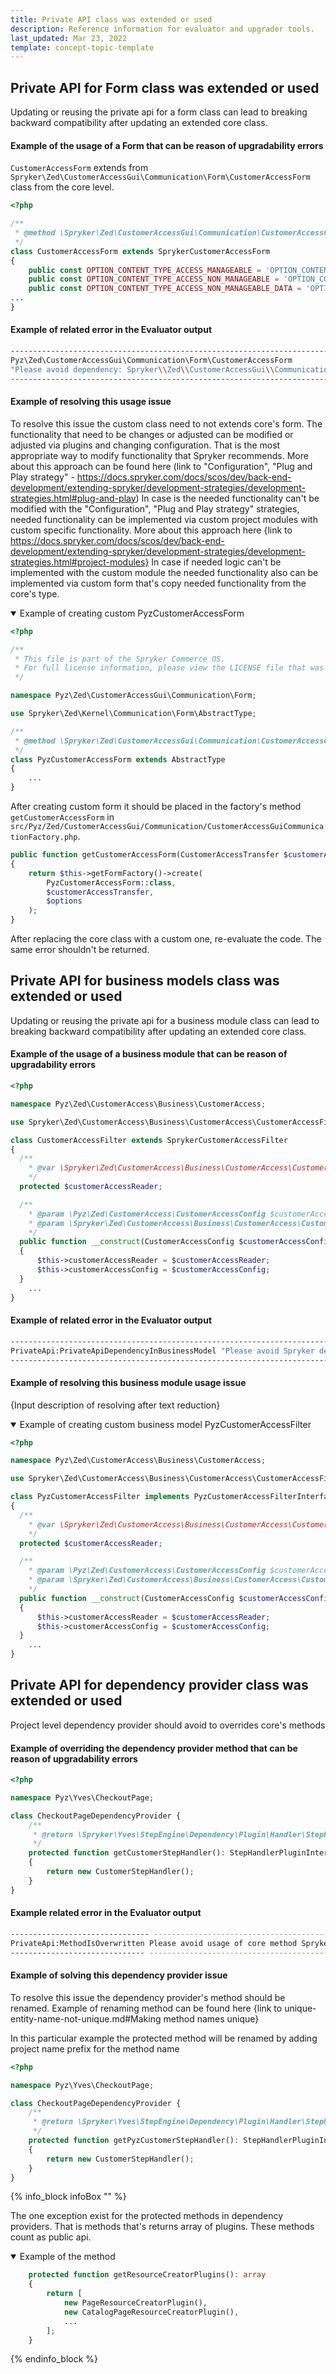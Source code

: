 ```yaml
---
title: Private API class was extended or used
description: Reference information for evaluator and upgrader tools.
last_updated: Mar 23, 2022
template: concept-topic-template
---
```


## Private API for Form class was extended or used

Updating or reusing the private api for a form class can lead to breaking backward compatibility after updating an extended core class.

#### Example of the usage of a Form that can be reason of upgradability errors

`CustomerAccessForm` extends from `Spryker\Zed\CustomerAccessGui\Communication\Form\CustomerAccessForm` class from the core level.

```php
<?php

/**
 * @method \Spryker\Zed\CustomerAccessGui\Communication\CustomerAccessGuiCommunicationFactory getFactory()
 */
class CustomerAccessForm extends SprykerCustomerAccessForm
{
    public const OPTION_CONTENT_TYPE_ACCESS_MANAGEABLE = 'OPTION_CONTENT_TYPE_ACCESS_MANAGEABLE';
    public const OPTION_CONTENT_TYPE_ACCESS_NON_MANAGEABLE = 'OPTION_CONTENT_TYPE_ACCESS_NON_MANAGEABLE';
    public const OPTION_CONTENT_TYPE_ACCESS_NON_MANAGEABLE_DATA = 'OPTION_CONTENT_TYPE_ACCESS_NON_MANAGEABLE_DATA';
...
}
```

#### Example of related error in the Evaluator output

```bash
------------------------------------------------------------------------------------
Pyz\Zed\CustomerAccessGui\Communication\Form\CustomerAccessForm
"Please avoid dependency: Spryker\\Zed\\CustomerAccessGui\\Communication\\Form\\CustomerAccessForm in Pyz\\Zed\\CustomerAccessGui\\Communication\\Form\\CustomerAccessForm"
------------------------------------------------------------------------------------
```

#### Example of resolving this usage issue

To resolve this issue the custom class need to not extends core's form. The functionality that need to be changes or adjusted can be modified or adjusted via plugins and changing configuration.
That is the most appropriate way to modify functionality that Spryker recommends.
More about this approach can be found here (link to "Configuration", "Plug and Play strategy" - https://docs.spryker.com/docs/scos/dev/back-end-development/extending-spryker/development-strategies/development-strategies.html#plug-and-play)
In case is the needed functionality can't be modified with the "Configuration", "Plug and Play strategy" strategies, needed functionality can be implemented via custom project modules with custom specific functionality.
More about this approach here {link to https://docs.spryker.com/docs/scos/dev/back-end-development/extending-spryker/development-strategies/development-strategies.html#project-modules}
In case if needed logic can't be implemented with the custom module the needed functionality also can be implemented via custom form that's copy needed functionality from the core's type.

<details open>
    <summary markdown='span'>Example of creating custom PyzCustomerAccessForm</summary>

```php
<?php

/**
 * This file is part of the Spryker Commerce OS.
 * For full license information, please view the LICENSE file that was distributed with this source code.
 */

namespace Pyz\Zed\CustomerAccessGui\Communication\Form;

use Spryker\Zed\Kernel\Communication\Form\AbstractType;

/**
 * @method \Spryker\Zed\CustomerAccessGui\Communication\CustomerAccessGuiCommunicationFactory getFactory()
 */
class PyzCustomerAccessForm extends AbstractType
{
    ...
}
```
After creating custom form it should be placed in the factory's method `getCustomerAccessForm` in `src/Pyz/Zed/CustomerAccessGui/Communication/CustomerAccessGuiCommunicationFactory.php`.
```php
public function getCustomerAccessForm(CustomerAccessTransfer $customerAccessTransfer, array $options)
{
    return $this->getFormFactory()->create(
        PyzCustomerAccessForm::class,
        $customerAccessTransfer,
        $options
    );
}
```
After replacing the core class with a custom one, re-evaluate the code. The same error shouldn't be returned.
</details>


## Private API for business models class was extended or used

Updating or reusing the private api for a business module class can lead to breaking backward compatibility after updating an extended core class.

#### Example of the usage of a business module that can be reason of upgradability errors

```php
<?php

namespace Pyz\Zed\CustomerAccess\Business\CustomerAccess;

use Spryker\Zed\CustomerAccess\Business\CustomerAccess\CustomerAccessFilter as SprykerCustomerAccessFilter;

class CustomerAccessFilter extends SprykerCustomerAccessFilter
{
  /**
    * @var \Spryker\Zed\CustomerAccess\Business\CustomerAccess\CustomerAccessReaderInterface
    */
  protected $customerAccessReader;

  /**
    * @param \Pyz\Zed\CustomerAccess\CustomerAccessConfig $customerAccessConfig
    * @param \Spryker\Zed\CustomerAccess\Business\CustomerAccess\CustomerAccessReaderInterface $customerAccessReader
    */
  public function __construct(CustomerAccessConfig $customerAccessConfig, CustomerAccessReaderInterface $customerAccessReader)
  {
      $this->customerAccessReader = $customerAccessReader;
      $this->customerAccessConfig = $customerAccessConfig;
  }
    ...
}
```

#### Example of related error in the Evaluator output

```bash
------------------------------------------------------------------------------------------------------------------------
PrivateApi:PrivateApiDependencyInBusinessModel "Please avoid Spryker dependency: Spryker\\Zed\\CustomerAccess\\Business\\CustomerAccess\\CustomerAccessReaderInterface in Pyz\\Zed\\CustomerAccess\\Business\\CustomerAccess\\CustomerAccessFilter"
------------------------------------------------------------------------------------------------------------------------
```

#### Example of resolving this business module usage issue

{Input description of resolving after text reduction}


<details open>
    <summary markdown='span'>Example of creating custom business model PyzCustomerAccessFilter</summary>

```php
<?php

namespace Pyz\Zed\CustomerAccess\Business\CustomerAccess;

use Spryker\Zed\CustomerAccess\Business\CustomerAccess\CustomerAccessFilter as SprykerCustomerAccessFilter;

class PyzCustomerAccessFilter implements PyzCustomerAccessFilterInterface
{
  /**
    * @var \Spryker\Zed\CustomerAccess\Business\CustomerAccess\CustomerAccessReaderInterface
    */
  protected $customerAccessReader;

  /**
    * @param \Pyz\Zed\CustomerAccess\CustomerAccessConfig $customerAccessConfig
    * @param \Spryker\Zed\CustomerAccess\Business\CustomerAccess\CustomerAccessReaderInterface $customerAccessReader
    */
  public function __construct(CustomerAccessConfig $customerAccessConfig, CustomerAccessReaderInterface $customerAccessReader)
  {
      $this->customerAccessReader = $customerAccessReader;
      $this->customerAccessConfig = $customerAccessConfig;
  }
    ...
}
```
</details>

## Private API for dependency provider class was extended or used

Project level dependency provider should avoid to overrides core's methods

#### Example of overriding the dependency provider method that can be reason of upgradability errors

```php
<?php

namespace Pyz\Yves\CheckoutPage;

class CheckoutPageDependencyProvider {
    /**
     * @return \Spryker\Yves\StepEngine\Dependency\Plugin\Handler\StepHandlerPluginInterface
     */
    protected function getCustomerStepHandler(): StepHandlerPluginInterface
    {
        return new CustomerStepHandler();
    }
}
```

#### Example related error in the Evaluator output

```bash
------------------------------- ----------------------------------------------------------------------------------------------------
PrivateApi:MethodIsOverwritten Please avoid usage of core method SprykerShop\Yves\CheckoutPage\CheckoutPageDependencyProvider::getCustomerStepHandler() in the class Pyz\Yves\CheckoutPage\CheckoutPageDependencyProvider
------------------------------ ----------------------------------------------------------------------------------------------------
```

#### Example of solving this dependency provider issue

To resolve this issue the dependency provider's method should be renamed. Example of renaming method can be found here {link to unique-entity-name-not-unique.md#Making method names unique}

In this particular example the protected method will be renamed by adding project name prefix for the method name
```php
<?php

namespace Pyz\Yves\CheckoutPage;

class CheckoutPageDependencyProvider {
    /**
     * @return \Spryker\Yves\StepEngine\Dependency\Plugin\Handler\StepHandlerPluginInterface
     */
    protected function getPyzCustomerStepHandler(): StepHandlerPluginInterface
    {
        return new CustomerStepHandler();
    }
}
```
{% info_block infoBox "" %}

The one exception exist for the protected methods in dependency providers. That is methods that's returns array of plugins. These methods count as public api.

<details open>
 <summary markdown='span'>Example of the method</summary>

```php
    protected function getResourceCreatorPlugins(): array
    {
        return [
            new PageResourceCreatorPlugin(),
            new CatalogPageResourceCreatorPlugin(),
            ...
        ];
    }
```
</details>

{% endinfo_block %}


